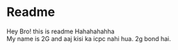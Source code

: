 # Readme


Hey Bro! this is readme
Hahahahahha
</br>
My name is 2G and aaj kisi ka icpc nahi hua.
2g bond hai.
